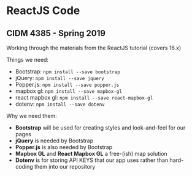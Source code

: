 # ReactJS Code
## CIDM 4385 - Spring 2019

Working through the materials from the ReactJS tutorial (covers 16.x)

Things we need:
* Bootstrap: `npm install --save bootstrap`
* jQuery: `npm install --save jquery`
* Popper.js: `npm install --save popper.js`
* mapbox gl: `npm install --save mapbox-gl`
* react mapbox gl: `npm install --save react-mapbox-gl`
* dotenv: `npm install --save dotenv`

Why we need them:

* __Bootstrap__ will be used for creating styles and look-and-feel for our pages
* __jQuery__ is needed by Bootstrap
* __Popper.js__ is also needed by Bootstrap
* __Mapbox GL__ and __React Mapbox GL__ a free-(ish) map solution
* __Dotenv__ is for storing API KEYS that our app uses rather than hard-coding them into our repository

